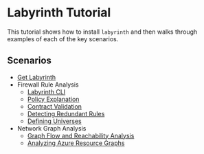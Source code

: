 # Labyrinth Tutorial

This tutorial shows how to install `labyrinth` and then walks through examples of each of the key scenarios. 

## Scenarios

* [Get Labyrinth](./get_labyrinth.md)
* Firewall Rule Analysis
  * [Labyrinth CLI](./labyrinth_cli.md)
  * [Policy Explanation](./policy_explanation.md)
  * [Contract Validation](./contract_validation.md)
  * [Detecting Redundant Rules](./detecting_redundant_rules.md)
  * [Defining Universes](./defining_universes.md)
* Network Graph Analysis
  * [Graph Flow and Reachability Analysis](./graph_flow_and_reachability.md)
  * [Analyzing Azure Resource Graphs](./azure_resource_graph.md)
